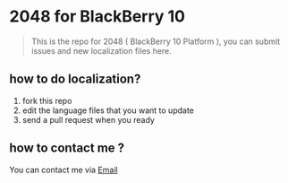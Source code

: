 2048 for BlackBerry 10
================

> This is the repo for 2048 ( BlackBerry 10 Platform ), you can submit issues and new localization files here.

## how to do localization?

1. fork this repo
2. edit the language files that you want to update
3. send a pull request when you ready

## how to contact me ?

You can contact me via [Email](mailto:anpho@bbdev.cn?subject=2048-in-cascades-request)
